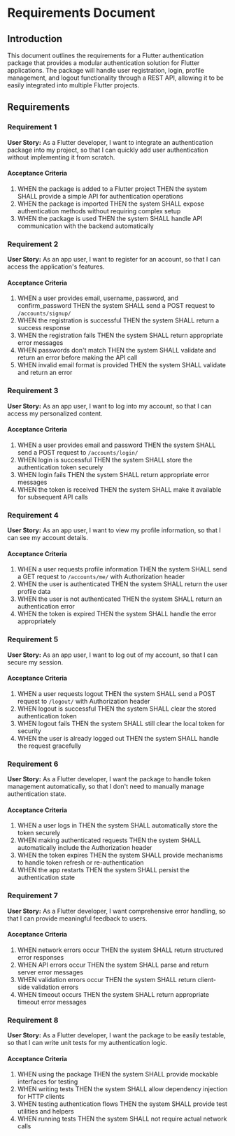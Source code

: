 # Requirements Document

## Introduction

This document outlines the requirements for a Flutter authentication package that provides a modular authentication solution for Flutter applications. The package will handle user registration, login, profile management, and logout functionality through a REST API, allowing it to be easily integrated into multiple Flutter projects.

## Requirements

### Requirement 1

**User Story:** As a Flutter developer, I want to integrate an authentication package into my project, so that I can quickly add user authentication without implementing it from scratch.

#### Acceptance Criteria

1. WHEN the package is added to a Flutter project THEN the system SHALL provide a simple API for authentication operations
2. WHEN the package is imported THEN the system SHALL expose authentication methods without requiring complex setup
3. WHEN the package is used THEN the system SHALL handle API communication with the backend automatically

### Requirement 2

**User Story:** As an app user, I want to register for an account, so that I can access the application's features.

#### Acceptance Criteria

1. WHEN a user provides email, username, password, and confirm_password THEN the system SHALL send a POST request to `/accounts/signup/`
2. WHEN the registration is successful THEN the system SHALL return a success response
3. WHEN the registration fails THEN the system SHALL return appropriate error messages
4. WHEN passwords don't match THEN the system SHALL validate and return an error before making the API call
5. WHEN invalid email format is provided THEN the system SHALL validate and return an error

### Requirement 3

**User Story:** As an app user, I want to log into my account, so that I can access my personalized content.

#### Acceptance Criteria

1. WHEN a user provides email and password THEN the system SHALL send a POST request to `/accounts/login/`
2. WHEN login is successful THEN the system SHALL store the authentication token securely
3. WHEN login fails THEN the system SHALL return appropriate error messages
4. WHEN the token is received THEN the system SHALL make it available for subsequent API calls

### Requirement 4

**User Story:** As an app user, I want to view my profile information, so that I can see my account details.

#### Acceptance Criteria

1. WHEN a user requests profile information THEN the system SHALL send a GET request to `/accounts/me/` with Authorization header
2. WHEN the user is authenticated THEN the system SHALL return the user profile data
3. WHEN the user is not authenticated THEN the system SHALL return an authentication error
4. WHEN the token is expired THEN the system SHALL handle the error appropriately

### Requirement 5

**User Story:** As an app user, I want to log out of my account, so that I can secure my session.

#### Acceptance Criteria

1. WHEN a user requests logout THEN the system SHALL send a POST request to `/logout/` with Authorization header
2. WHEN logout is successful THEN the system SHALL clear the stored authentication token
3. WHEN logout fails THEN the system SHALL still clear the local token for security
4. WHEN the user is already logged out THEN the system SHALL handle the request gracefully

### Requirement 6

**User Story:** As a Flutter developer, I want the package to handle token management automatically, so that I don't need to manually manage authentication state.

#### Acceptance Criteria

1. WHEN a user logs in THEN the system SHALL automatically store the token securely
2. WHEN making authenticated requests THEN the system SHALL automatically include the Authorization header
3. WHEN the token expires THEN the system SHALL provide mechanisms to handle token refresh or re-authentication
4. WHEN the app restarts THEN the system SHALL persist the authentication state

### Requirement 7

**User Story:** As a Flutter developer, I want comprehensive error handling, so that I can provide meaningful feedback to users.

#### Acceptance Criteria

1. WHEN network errors occur THEN the system SHALL return structured error responses
2. WHEN API errors occur THEN the system SHALL parse and return server error messages
3. WHEN validation errors occur THEN the system SHALL return client-side validation errors
4. WHEN timeout occurs THEN the system SHALL return appropriate timeout error messages

### Requirement 8

**User Story:** As a Flutter developer, I want the package to be easily testable, so that I can write unit tests for my authentication logic.

#### Acceptance Criteria

1. WHEN using the package THEN the system SHALL provide mockable interfaces for testing
2. WHEN writing tests THEN the system SHALL allow dependency injection for HTTP clients
3. WHEN testing authentication flows THEN the system SHALL provide test utilities and helpers
4. WHEN running tests THEN the system SHALL not require actual network calls